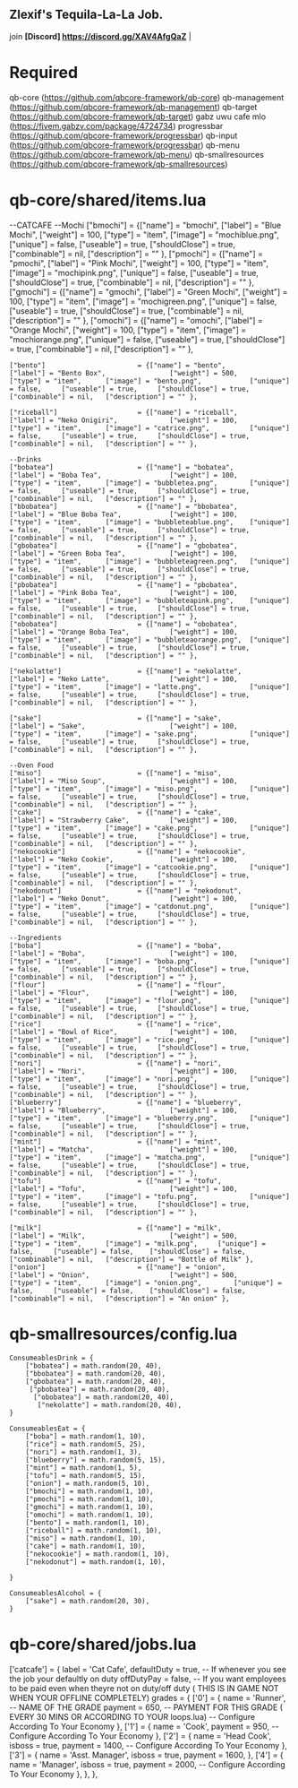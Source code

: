 ## Zlexif's Tequila-La-La Job.
join **[Discord] https://discord.gg/XAV4AfgQaZ** |

# Required
qb-core (https://github.com/qbcore-framework/qb-core)
qb-management (https://github.com/qbcore-framework/qb-management)
qb-target (https://github.com/qbcore-framework/qb-target)
gabz uwu cafe mlo (https://fivem.gabzv.com/package/4724734)
progressbar (https://github.com/qbcore-framework/progressbar)
qb-input (https://github.com/qbcore-framework/progressbar)
qb-menu (https://github.com/qbcore-framework/qb-menu)
qb-smallresources (https://github.com/qbcore-framework/qb-smallresources)

# **qb-core/shared/items.lua**
--CATCAFE
	--Mochi
	["bmochi"] 						= {["name"] = "bmochi",  	     			["label"] = "Blue Mochi",	 			["weight"] = 100, 		["type"] = "item", 		["image"] = "mochiblue.png", 		["unique"] = false, 	["useable"] = true, 	["shouldClose"] = true,   	["combinable"] = nil,   ["description"] = "" },
	["pmochi"] 						= {["name"] = "pmochi",  	     			["label"] = "Pink Mochi",	 			["weight"] = 100, 		["type"] = "item", 		["image"] = "mochipink.png", 		["unique"] = false, 	["useable"] = true, 	["shouldClose"] = true,   	["combinable"] = nil,   ["description"] = "" },
	["gmochi"] 						= {["name"] = "gmochi",  	     			["label"] = "Green Mochi",	 			["weight"] = 100, 		["type"] = "item", 		["image"] = "mochigreen.png", 		["unique"] = false, 	["useable"] = true, 	["shouldClose"] = true,   	["combinable"] = nil,   ["description"] = "" },
	["omochi"] 						= {["name"] = "omochi",  	     			["label"] = "Orange Mochi",	 			["weight"] = 100, 		["type"] = "item", 		["image"] = "mochiorange.png",		["unique"] = false, 	["useable"] = true, 	["shouldClose"] = true,   	["combinable"] = nil,   ["description"] = "" },

	["bento"] 						= {["name"] = "bento",  	     			["label"] = "Bento Box",		 		["weight"] = 500, 		["type"] = "item", 		["image"] = "bento.png", 			["unique"] = false, 	["useable"] = true, 	["shouldClose"] = true,   	["combinable"] = nil,   ["description"] = "" },
	
	["riceball"] 					= {["name"] = "riceball",  	     			["label"] = "Neko Onigiri",	 			["weight"] = 100, 		["type"] = "item", 		["image"] = "catrice.png", 			["unique"] = false, 	["useable"] = true, 	["shouldClose"] = true,   	["combinable"] = nil,   ["description"] = "" },

	--Drinks
	["bobatea"] 					= {["name"] = "bobatea",  	     			["label"] = "Boba Tea",	 				["weight"] = 100, 		["type"] = "item", 		["image"] = "bubbletea.png", 		["unique"] = false, 	["useable"] = true, 	["shouldClose"] = true,   	["combinable"] = nil,   ["description"] = "" },
	["bbobatea"] 					= {["name"] = "bbobatea",  	     			["label"] = "Blue Boba Tea",	 		["weight"] = 100, 		["type"] = "item", 		["image"] = "bubbleteablue.png",	["unique"] = false, 	["useable"] = true, 	["shouldClose"] = true,   	["combinable"] = nil,   ["description"] = "" },
	["gbobatea"] 					= {["name"] = "gbobatea",  	     			["label"] = "Green Boba Tea",	 		["weight"] = 100, 		["type"] = "item", 		["image"] = "bubbleteagreen.png", 	["unique"] = false, 	["useable"] = true, 	["shouldClose"] = true,   	["combinable"] = nil,   ["description"] = "" },
	["pbobatea"] 					= {["name"] = "pbobatea",  	     			["label"] = "Pink Boba Tea",	 		["weight"] = 100, 		["type"] = "item", 		["image"] = "bubbleteapink.png", 	["unique"] = false, 	["useable"] = true, 	["shouldClose"] = true,   	["combinable"] = nil,   ["description"] = "" },
	["obobatea"] 					= {["name"] = "obobatea",  	     			["label"] = "Orange Boba Tea",	 		["weight"] = 100, 		["type"] = "item", 		["image"] = "bubbleteaorange.png", 	["unique"] = false, 	["useable"] = true, 	["shouldClose"] = true,   	["combinable"] = nil,   ["description"] = "" },

	["nekolatte"] 					= {["name"] = "nekolatte",  	     		["label"] = "Neko Latte",	 			["weight"] = 100, 		["type"] = "item", 		["image"] = "latte.png", 			["unique"] = false, 	["useable"] = true, 	["shouldClose"] = true,   	["combinable"] = nil,   ["description"] = "" },

	["sake"] 						= {["name"] = "sake",  	     				["label"] = "Sake",	 					["weight"] = 100, 		["type"] = "item", 		["image"] = "sake.png", 			["unique"] = false, 	["useable"] = true, 	["shouldClose"] = true,   	["combinable"] = nil,   ["description"] = "" },
	
	--Oven Food
	["miso"] 						= {["name"] = "miso",  	    	 			["label"] = "Miso Soup",		 		["weight"] = 100, 		["type"] = "item", 		["image"] = "miso.png", 			["unique"] = false, 	["useable"] = true, 	["shouldClose"] = true,   	["combinable"] = nil,   ["description"] = "" },
	["cake"] 						= {["name"] = "cake",  	     				["label"] = "Strawberry Cake",	 		["weight"] = 100, 		["type"] = "item", 		["image"] = "cake.png", 			["unique"] = false, 	["useable"] = true, 	["shouldClose"] = true,   	["combinable"] = nil,   ["description"] = "" },
	["nekocookie"] 					= {["name"] = "nekocookie",  	     		["label"] = "Neko Cookie",	 			["weight"] = 100, 		["type"] = "item", 		["image"] = "catcookie.png", 		["unique"] = false, 	["useable"] = true, 	["shouldClose"] = true,   	["combinable"] = nil,   ["description"] = "" },
	["nekodonut"] 					= {["name"] = "nekodonut",  	     		["label"] = "Neko Donut",	 			["weight"] = 100, 		["type"] = "item", 		["image"] = "catdonut.png", 		["unique"] = false, 	["useable"] = true, 	["shouldClose"] = true,   	["combinable"] = nil,   ["description"] = "" },
	
	--Ingredients
	["boba"] 						= {["name"] = "boba",  			     		["label"] = "Boba",	 					["weight"] = 100, 		["type"] = "item", 		["image"] = "boba.png", 			["unique"] = false, 	["useable"] = true, 	["shouldClose"] = true,   	["combinable"] = nil,   ["description"] = "" },
	["flour"] 						= {["name"] = "flour",  			     	["label"] = "Flour",					["weight"] = 100, 		["type"] = "item", 		["image"] = "flour.png", 			["unique"] = false, 	["useable"] = true, 	["shouldClose"] = true,   	["combinable"] = nil,   ["description"] = "" },
	["rice"] 						= {["name"] = "rice",  			     		["label"] = "Bowl of Rice",	 			["weight"] = 100, 		["type"] = "item", 		["image"] = "rice.png", 			["unique"] = false, 	["useable"] = true, 	["shouldClose"] = true,   	["combinable"] = nil,   ["description"] = "" },
	["nori"] 						= {["name"] = "nori",  			    	 	["label"] = "Nori",		 				["weight"] = 100, 		["type"] = "item", 		["image"] = "nori.png", 			["unique"] = false, 	["useable"] = true, 	["shouldClose"] = true,   	["combinable"] = nil,   ["description"] = "" },
	["blueberry"] 					= {["name"] = "blueberry",  			    ["label"] = "Blueberry",		 		["weight"] = 100, 		["type"] = "item", 		["image"] = "blueberry.png", 		["unique"] = false, 	["useable"] = true, 	["shouldClose"] = true,   	["combinable"] = nil,   ["description"] = "" },
	["mint"] 						= {["name"] = "mint",  			    	 	["label"] = "Matcha",		 			["weight"] = 100, 		["type"] = "item", 		["image"] = "matcha.png", 			["unique"] = false, 	["useable"] = true, 	["shouldClose"] = true,   	["combinable"] = nil,   ["description"] = "" },
	["tofu"] 						= {["name"] = "tofu",  			    	 	["label"] = "Tofu",		 				["weight"] = 100, 		["type"] = "item", 		["image"] = "tofu.png", 			["unique"] = false, 	["useable"] = true, 	["shouldClose"] = true,   	["combinable"] = nil,   ["description"] = "" },
	
	["milk"] 						= {["name"] = "milk",						["label"] = "Milk",						["weight"] = 500,		["type"] = "item",		["image"] = "milk.png",		["unique"] = false, 	["useable"] = false,	["shouldClose"] = false,	["combinable"] = nil,	["description"] = "Bottle of Milk" },
	["onion"] 						= {["name"] = "onion",						["label"] = "Onion",					["weight"] = 500,		["type"] = "item",		["image"] = "onion.png",		["unique"] = false, 	["useable"] = false,	["shouldClose"] = false,	["combinable"] = nil,	["description"] = "An onion" },

# **qb-smallresources/config.lua**
	ConsumeablesDrink = {
	    ["bobatea"] = math.random(20, 40),
	    ["bbobatea"] = math.random(20, 40),
	    ["gbobatea"] = math.random(20, 40),
		 ["pbobatea"] = math.random(20, 40),
		  ["obobatea"] = math.random(20, 40),
		   ["nekolatte"] = math.random(20, 40),
	}

	ConsumeablesEat = {
		["boba"] = math.random(1, 10),
		["rice"] = math.random(5, 25),
		["nori"] = math.random(1, 3),
		["blueberry"] = math.random(5, 15),
		["mint"] = math.random(1, 5),
		["tofu"] = math.random(5, 15),
		["onion"] = math.random(5, 10),
		["bmochi"] = math.random(1, 10),
		["pmochi"] = math.random(1, 10),
		["gmochi"] = math.random(1, 10),
		["omochi"] = math.random(1, 10),
		["bento"] = math.random(1, 10),
		["riceball"] = math.random(1, 10),
		["miso"] = math.random(1, 10),
		["cake"] = math.random(1, 10),
		["nekocookie"] = math.random(1, 10),
		["nekodonut"] = math.random(1, 10),
	
	}

	ConsumeablesAlcohol = {
	    ["sake"] = math.random(20, 30),
	}

# **qb-core/shared/jobs.lua**
   ['catcafe'] = {
		label = 'Cat Cafe',
		defaultDuty = true, -- If whenever you see the job your defaultly on duty
		offDutyPay = false, -- If you want employees to be paid even when theyre not on duty/off duty ( THIS IS IN GAME NOT WHEN YOUR OFFLINE COMPLETELY)
		grades = {
            ['0'] = {
                name = 'Runner', -- NAME OF THE GRADE
                payment = 650, -- PAYMENT FOR THIS GRADE ( EVERY 30 MINS OR ACCORDING TO YOUR loops.lua)  -- Configure According To Your Economy
            },
            ['1'] = {
                name = 'Cook',
                payment = 950, -- Configure According To Your Economy
            },
            ['2'] = {
                name = 'Head Cook',
                isboss = true,
                payment = 1400, -- Configure According To Your Economy
            },
            ['3'] = {
                name = 'Asst. Manager',
                isboss = true,
                payment = 1600,
            },
            ['4'] = {
                name = 'Manager',
                isboss = true,
                payment = 2000, -- Configure According To Your Economy
            },
        },
	},
